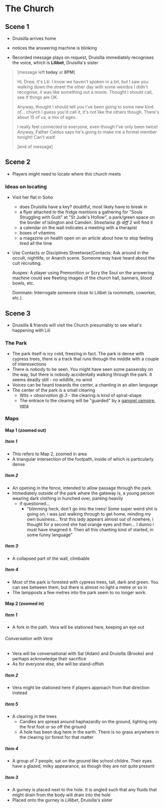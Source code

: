 # The Church

## Scene 1

* Druisilla arrives home
* notices the answering machine is blinking

* Recorded message plays on request, Druisilla immediately recognises the voice, which is **Lilibet**, Druisilla's sister

> [message left  **today** at **8PM**]
>
> Hi, Drew, it's Lili. I know we haven't spoken in a bit, but I saw you walking down the street the other day with some weirdos I didn't recognise, it was like something out a movie. Thought I should call, see if things are OK.
>
> Anyway, thought I should tell you I've been going to some new kind of... church I guess you'd call it, it's not like the others though. There's about 15 of us, a mix of ages..
>
> I really feel connected to everyone, even though I've only been twice! Anyway, Father Caldus says he's going to make me a formal member tonight! Can't wait!
>
> [end of message]

## Scene 2

* Players might need to locate where this church meets

### Ideas on locating

* Visit her flat in Soho
  * does Druisilla have a key? doubtful, most likely have to break in
  * a flyer attached to the fridge mentions a gathering for "Souls Struggling with Guilt" at "St Jude's Hollow", a park/green space on the border of Islington and Camden. *Streetwise @ diff 2* will find it
  * a calendar on the wall indicates a meeting with a therapist
  * boxes of vitamins
  * a magazine on health open on an article about how to stop feeling tired all the time

* Use Contacts or Disciplines
  Streetwise/Contacts: Ask around in the occult, nightlife, or Anarch scene. Someone may have heard about the cult recruiting.

  Auspex: A player using Premonition or Scry the Soul on the answering machine could see fleeting images of the church hall, banners, blood bowls, etc.

  Dominate: Interrogate someone close to Lilibet (a roommate, coworker, etc.).

## Scene 3

* Druisilla & friends will visit the Church presumably to see what's happening with Lili

### The Park

* The park itself is icy cold, freezing in fact. The park is dense with cypress trees, there is a track that runs through the middle with a couple of interesections
* There is nobody to be seen. You might have seen some passersby on the way, but there is nobody accidentally walking through the park. It seems deadly still - no wildlife, no wind
* Voices can be heard towards the center, a chanting in an alien language
* The center of the park is a small clearing
  * *Wits + observation @ 3* - the clearing is kind of spiral-shape
  * The entrace to the clearing will be "guarded" by a [gangrel vampire, vera](./vera.md)

### Maps

#### Map 1 (zoomed out)

##### Item 1

- This refers to Map 2, zoomed in area
- A triangular intersection of the footpath, inside of which is particularly dense

##### Item 2

- An opening in the fence, intended to allow passage through the park.
- Immediately outside of the park where the gateway is, a young person wearing dark clothing in hunched over, panting heavily
  - if questioned...
    - "blimming heck, don't go into the trees! Some super weird shit is going on, i was just walking through to get home, minding my own business... first this lady appears almost out of nowhere, i thought for a second she had orange eyes and then... I dunno i must have imagined it. Then all this chanting kind of started, in some funny language"

##### Item 3

- A collapsed part of the wall, climbable

##### Item 4

- Most of the park is forested with cypress trees, tall, dark and green. You can see between them, but there is almost no light a metre or so in
- The lampposts a few metres into the park seem to no longer work.

#### Map 2 (zoomed in)

##### Item 1

- A fork in the path. Vera will be stationed here, keeping an eye out

###### Conversation with Vera

- Vera will be conversational with Sal (Adam) and Druisilla (Brooke) and perhaps acknowledge their sacrifice
- As for everyone else, she will be stand-offish

##### Item 2

- Vera might be stationed here if players approach from that direction instead

##### Item 5

- A clearing in the trees
  - Candles are spread around haphazardly on the ground, lighting only the first foot or so off the ground
  - A hole has been dug here in the earth. There is no grass anywhere in the clearing (or forest for that matter

##### Item 4

- A group of 7 people, sat on the ground like school childre. Their eyes have a glazed, milky appearance, as though they are not quite present

##### Item 3

- A gurney is placed next to the hole. It is angled such that any fluids that might drain from the body will drain into the hole
- Placed onto the gurney is *Lillibet*, Druisilla's sister

